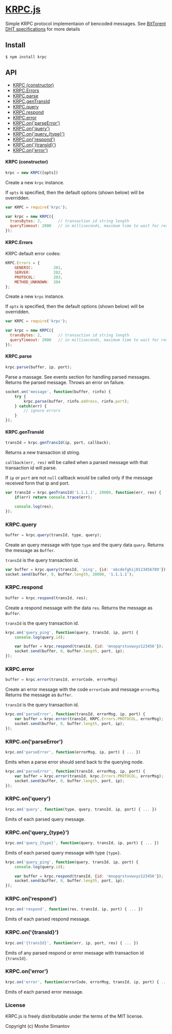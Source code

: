 [KRPC.js](https://npmjs.org/package/krpc)
==========

Simple KRPC protocol implementaion of bencoded messages.
See [BitTorent DHT specifications](http://www.bittorrent.org/beps/bep_0005.html) for more details


## Install

	$ npm install krpc



## API
  * [KRPC (constructor)](#krpc-constructor)
  * [KRPC.Errors](#krpcerrors)
  * [KRPC.parse](#krpcparse)
  * [KRPC.genTransId](#krpcgenTransId)
  * [KRPC.query](#krpcquery)
  * [KRPC.respond](#krpcrespond)
  * [KRPC.error](#krpcerror)
  * [KRPC.on('parseError')](#krpconparseerror)
  * [KRPC.on('query')](#krpconquery)
  * [KRPC.on('query_{type}')](#krpconquery_type)
  * [KRPC.on('respond')](#krpconrespond)
  * [KRPC.on('{transId}')](#krpcontransid)
  * [KRPC.on('error')](#krpconerror)


#### KRPC (constructor)

``` js
krpc = new KRPC([opts])
```

Create a new `krpc` instance.

If `opts` is specified, then the default options (shown below) will be overridden.

``` js
var KRPC = require('krpc');

var krpc = new KRPC({
  transBytes: 2,       // transaction id string length
  queryTimeout: 2000   // in milliseconds, maximum time to wait for response
});
```


#### KRPC.Errors

KRPC default error codes:

``` js
KRPC.Errors = {
	GENERIC:         201,
	SERVER:          202,
	PROTOCOL:        203,
	METHOD_UNKNOWN:  204
};
```

Create a new `krpc` instance.

If `opts` is specified, then the default options (shown below) will be overridden.

``` js
var KRPC = require('krpc');

var krpc = new KRPC({
  transBytes: 2,       // transaction id string length
  queryTimeout: 2000   // in milliseconds, maximum time to wait for response
});
```


#### KRPC.parse

``` js
krpc.parse(buffer, ip, port);
```

Parse a massage. See events section for handling parsed messages.
Returns the parsed message. Throws an error on failure.

``` js
socket.on('message', function(buffer, rinfo) {
	try {
		krpc.parse(buffer, rinfo.address, rinfo.port);
	} catch(err) {
		// ignore errors
	}
});
```


#### KRPC.genTransId

``` js
transId = krpc.genTransId(ip, port, callback);
```

Returns a new transaction id string.

`callback(err, res)` will be called when a parsed message with that transaction 
id will parse.

If `ip` or `port` are not `null` callback would be called only if the message 
received form that ip and port.

``` js
var transId = krpc.genTransId('1.1.1.1', 20000, function(err, res) {
	if(err) return console.trace(err);

	console.log(res);
});
```


### KRPC.query
``` js
buffer = krpc.query(transId, type, query);
```

Create an query message with type `type` and the query data `query`. Returns the
message as `Buffer`.

`transId` is the query transaction id.

``` js
var buffer = krpc.query(transId, 'ping', {id: 'abcdefghij0123456789'});
socket.send(buffer, 0, buffer.length, 20000, '1.1.1.1');
```


### KRPC.respond

``` js
buffer = krpc.respond(transId, res);
```

Create a respond message with the data `res`. Returns the
message as `Buffer`.

`transId` is the query transaction id.

``` js
krpc.on('query_ping', function(query, transId, ip, port) {
	console.log(query.id);

	var buffer = krpc.respond(transId, {id: 'mnopqrstuvwxyz123456'});
	socket.send(buffer, 0, buffer.length, port, ip);
});
```


### KRPC.error

``` js
buffer = krpc.error(transId, errorCode, errorMsg)
```

Create an error message with the code `errorCode` and message `errorMsg`. Returns the
message as `Buffer`.

`transId` is the query transaction id.

``` js
krpc.on('parseError', function(transId, errorMsg, ip, port) {
	var buffer = krpc.error(transId, KRPC.Errors.PROTOCOL, errorMsg);
	socket.send(buffer, 0, buffer.length, port, ip);
});
```


### KRPC.on('parseError')

``` js
krpc.on('parseError', function(errorMsg, ip, port) { ... })
```

Emits when a parse error should send back to the querying node.

``` js
krpc.on('parseError', function(transId, errorMsg, ip, port) {
	var buffer = krpc.error(transId, krpc.Errors.PROTOCOL, errorMsg);
	socket.send(buffer, 0, buffer.length, port, ip);
});
```


### KRPC.on('query')

``` js
krpc.on('query', function(type, query, transId, ip, port) { ... })
```

Emits of each parsed query message.


### KRPC.on('query_{type}')

``` js
krpc.on('query_{type}', function(query, transId, ip, port) { ... })
```

Emits of each parsed query message with type `{type}`.

``` js
krpc.on('query_ping', function(query, transId, ip, port) {
	console.log(query.id);

	var buffer = krpc.respond(transId, {id: 'mnopqrstuvwxyz123456'});
	socket.send(buffer, 0, buffer.length, port, ip);
});
```


### KRPC.on('respond')

``` js
krpc.on('respond', function(res, transId, ip, port) { ... })
```

Emits of each parsed respond message.


### KRPC.on('{transId}')

``` js
krpc.on('{transId}', function(err, ip, port, res) { ... })
```

Emits of any parsed respond or error message with transaction id `{transId}`.


### KRPC.on('error')

``` js
krpc.on('error', function(errorCode, errorMsg, transId, ip, port) { ... })
```

Emits of each parsed error message.




### License

KRPC.js is freely distributable under the terms of the MIT license.

Copyright (c) Moshe Simantov